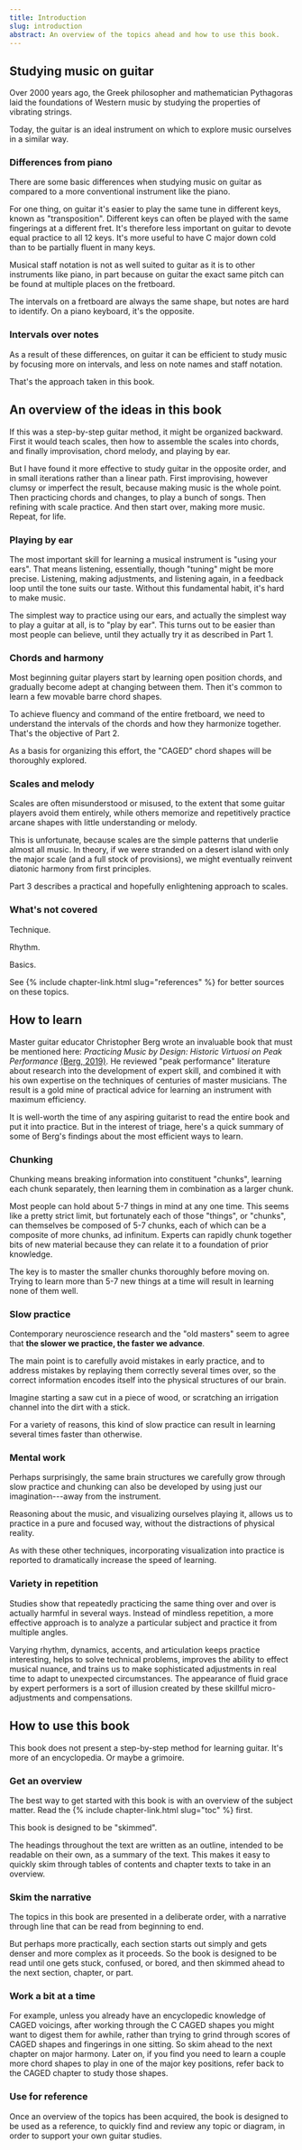 ```yaml
---
title: Introduction
slug: introduction
abstract: An overview of the topics ahead and how to use this book.
---
```


## Studying music on guitar

Over 2000 years ago,
the Greek philosopher and mathematician Pythagoras laid the foundations of Western music 
by studying the properties of vibrating strings.

Today,
the guitar is an ideal instrument on which to explore music ourselves in a similar way.

### Differences from piano

There are some basic differences when studying music on guitar as compared to a more conventional instrument like the piano.

For one thing,
on guitar it's easier to play the same tune in different keys,
known as "transposition".
Different keys can often be played with the same fingerings at a different fret.
It's therefore less important on guitar to devote equal practice to all 12 keys.
It's more useful to have C major down cold than to be partially fluent in many keys.

Musical staff notation is not as well suited to guitar as it is to other instruments like piano,
in part because on guitar 
the exact same pitch can be found at multiple places on the fretboard.

The intervals on a fretboard are always the same shape,
but notes are hard to identify.
On a piano keyboard,
it's the opposite.

### Intervals over notes

As a result of these differences,
on guitar it can be efficient to study music by focusing more on intervals,
and less on note names and staff notation.

That's the approach taken in this book.

## An overview of the ideas in this book

If this was a step-by-step guitar method,
it might be organized backward.
First it would teach scales,
then how to assemble the scales into chords,
and finally improvisation, 
chord melody, and playing by ear.

But I have found it more effective to study guitar in the opposite order,
and in small iterations rather than a linear path.
First improvising,
however clumsy or imperfect the result,
because making music is the whole point.
Then practicing chords and changes,
to play a bunch of songs.
Then
refining with scale practice.
And then start over, 
making more music.
Repeat, for life.

### Playing by ear

The most important skill for learning a musical instrument is "using your ears".
That means listening, essentially,
though "tuning" might be more precise.
Listening, making adjustments, and listening again,
in a feedback loop until the tone suits our taste.
Without this fundamental habit,
it's hard to make music. 

The simplest way to practice using our ears,
and actually the simplest way to play a guitar at all,
is to "play by ear".
This turns out to be easier than most people can believe,
until they actually try it as described in Part 1.

### Chords and harmony

Most beginning guitar players start by learning open position chords,
and gradually become adept at changing between them.
Then it's common to learn a few movable barre chord shapes.

To achieve fluency and command of the entire fretboard,
we need to understand the intervals of the chords and how they harmonize together.
That's the objective of Part 2.

As a basis for organizing this effort,
the "CAGED" chord shapes will be thoroughly explored.

### Scales and melody

Scales are often misunderstood or misused,
to the extent that some guitar players avoid them entirely,
while others memorize and repetitively practice arcane shapes with little understanding or melody.

This is unfortunate,
because scales are the simple patterns that underlie almost all music.
In theory,
if we were stranded on a desert island with only the major scale
(and a full stock of provisions),
we might eventually reinvent diatonic harmony from first principles.

Part 3 describes a practical and hopefully enlightening approach to scales.

### What's not covered

Technique.

Rhythm.

Basics.

See {% include chapter-link.html slug="references" %}
for better sources on these topics.

## How to learn

Master guitar educator Christopher Berg wrote an invaluable book that must be mentioned here:
*Practicing Music by Design: Historic Virtuosi on Peak Performance*
[(Berg, 2019)](references#berg-2019).
He reviewed "peak performance" literature
about research into the development of expert skill,
and combined it with his own expertise on the techniques of centuries of master musicians.
The result is a gold mine of practical advice for learning an instrument with maximum efficiency.

It is well-worth the time of any aspiring guitarist to read the entire book and put it into practice.
But in the interest of triage,
here's a quick summary of some of Berg's findings about the most efficient ways to learn.

### Chunking

Chunking means breaking information into constituent "chunks",
learning each chunk separately,
then learning them in combination as a larger chunk.

Most people can hold about 5-7 things in mind at any one time.
This seems like a pretty strict limit,
but fortunately each of those "things",
or "chunks",
can themselves be composed of 5-7 chunks,
each of which can be a composite of more chunks,
ad infinitum.
Experts can rapidly chunk together bits of new material because they can relate it to a foundation of prior knowledge.

The key is to master the smaller chunks thoroughly before moving on.
Trying to learn more than 5-7 new things at a time will result in learning none of them well.

### Slow practice

Contemporary neuroscience research and the "old masters" seem to agree that 
**the slower we practice,
the faster we advance**.

The main point is to carefully avoid mistakes in early practice,
and to address mistakes by replaying them correctly several times over,
so the correct information encodes itself into the physical structures of our brain.

Imagine starting a saw cut in a piece of wood,
or scratching an irrigation channel into the dirt with a stick.

For a variety of reasons,
this kind of slow practice can result in learning several times faster than otherwise.

### Mental work

Perhaps surprisingly,
the same brain structures we carefully grow through slow practice and chunking
can also be developed by using just our imagination---away from the instrument.

Reasoning about the music,
and visualizing ourselves playing it,
allows us to practice in a pure and focused way,
without the distractions of physical reality.

As with these other techniques,
incorporating visualization into practice is reported to dramatically increase the speed of learning.

### Variety in repetition

Studies show that repeatedly practicing the same thing over and over is actually harmful in several ways.
Instead of mindless repetition,
a more effective approach is to analyze a particular subject and practice it from multiple angles.

Varying rhythm, dynamics, accents, 
and articulation
keeps practice interesting,
helps to solve technical problems,
improves the ability to effect musical nuance,
and trains us to make sophisticated adjustments in real time to adapt to unexpected circumstances.
The appearance of fluid grace by expert performers
is a sort of illusion created by these skillful micro-adjustments and compensations. 


## How to use this book

This book does not present a step-by-step method for learning guitar.
It's more of an encyclopedia.
Or maybe a grimoire.

### Get an overview

The best way to get started with this book is with an overview of the subject matter.
Read the {% include chapter-link.html slug="toc" %} first.

This book is designed to be "skimmed".

The headings throughout the text are written as an outline,
intended to be readable on their own,
as a summary of the text. 
This makes it easy to quickly skim through tables of contents and chapter texts to take in an overview.

### Skim the narrative

The topics in this book are presented in a deliberate order,
with a narrative through line that can be read from beginning to end.

But perhaps more practically,
each section starts out simply and gets denser and more complex as it proceeds.
So the book is designed to be read until one gets stuck, confused, or bored,
and then skimmed ahead to the next section, chapter, or part.

### Work a bit at a time

For example,
unless you already have an encyclopedic knowledge of CAGED voicings,
after working through the C CAGED shapes
you might want to digest them for awhile,
rather than trying to grind through scores of CAGED shapes and fingerings in one sitting.
So skim ahead to the next chapter on major harmony.
Later on,
if you find you need to learn a couple more chord shapes to play in one of the major key positions,
refer back to the CAGED chapter to study those shapes.

### Use for reference

Once an overview of the topics has been acquired,
the book is designed to be used as a reference,
to quickly find and review any topic or diagram,
in order to support your own guitar studies.
